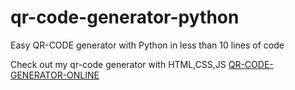# qr-code-generator-python
Easy QR-CODE generator with Python in less than 10 lines of code 

Check out my qr-code generator with HTML,CSS,JS
[QR-CODE-GENERATOR-ONLINE]("https://qr-code-generator.github.io/")
